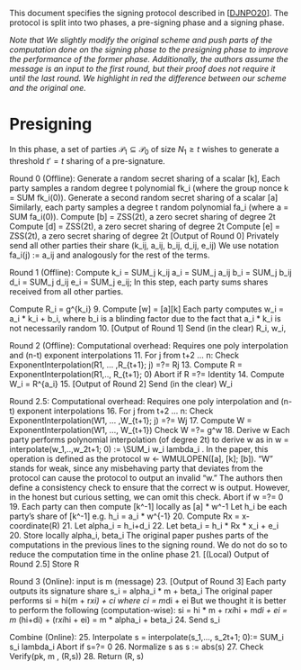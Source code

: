This document specifies the signing protocol described in [[DJNPO20](https://eprint.iacr.org/2020/501)].
The protocol is split into two phases, a pre-signing phase and a signing phase.

*Note that We slightly modify the original scheme and push parts of the computation done on the signing phase to the presigning phase to improve the performance of the former phase. Additionally, the authors assume the message is an input to the first round, but their proof does not require it until the last round.
We highlight in red the difference between our scheme and the original one.*


# Presigning

In this phase, a set of parties $\mathcal{P}_ 1 \subseteq \mathcal{P}_ 0$
of size $N_1 \geq t$ wishes to generate a threshold $t' = t$ sharing
of a pre-signature.



Round 0 (Offline):
Generate a random secret sharing of a scalar [k],
Each party samples a random degree t polynomial fk_i (where the group nonce k = SUM fk_i(0)).
Generate a second random secret sharing of a scalar [a]
Similarly, each party samples a degree t random polynomial fa_i (where a = SUM fa_i(0)).
Compute [b] = ZSS(2t), a zero secret sharing of degree 2t
Compute [d] = ZSS(2t), a zero secret sharing of degree 2t
Compute [e] = ZSS(2t), a zero secret sharing of degree 2t
[Output of Round 0]
Privately send all other parties their share (k_ij, a_ij, b_ij, d_ij, e_ij)
	We use notation fa_i(j) := a_ij and analogously for the rest of the terms.

Round 1 (Offline):
Compute 	k_i = SUM_j k_ij	 a_i = SUM_j a_ij
			b_i = SUM_j b_ij	 d_i = SUM_j d_ij	e_i = SUM_j e_ij;
In this step, each party sums shares received from all other parties.

Compute R_i = g^{k_i}
      9. Compute [w] = [a][k]
Each party computes w_i = a_i * k_i + b_i, where b_i is a blinding factor due to the fact that a_i * k_i is not necessarily random
     10. [Output of Round 1] Send (in the clear) R_i, w_i,

Round 2 (Offline): Computational overhead: Requires one poly interpolation and (n-t)  exponent interpolations
11. For j from t+2 … n:
Check ExponentInterpolation(R1, … ,R_{t+1}; j) =?=  Rj
13. Compute R = ExponentInterpolation(R1,.., R_{t+1}; 0)
Abort if R =?= Identity
            14. Compute W_i = R^{a_i}
15. [Output of Round 2] Send (in the clear) W_i

Round 2.5: Computational overhead: Requires one poly interpolation and (n-t)  exponent interpolations
16. For j from t+2 … n:
Check ExponentInterpolation(W1, … ,W_{t+1}; j) =?=  Wj
17. Compute W = ExponentInterpolation(W1, …, W_{t+1})
Check W =?= g^w
      	18. Derive w
Each party performs polynomial interpolation (of degree 2t) to derive w as in w = interpolate(w_1,..,w_2t+1; 0) := \SUM_i w_i lambda_i .
In the paper, this operation is defined as the protocol w ← WMULOPEN([a], [k]; [b]).
“W” stands for weak, since any misbehaving party that deviates from the protocol can cause the protocol to output an invalid “w.” The authors then define a consistency check to ensure that the correct w is output. However, in the honest but curious setting, we can omit this check.
Abort if w =?= 0
      	19. Each party can then compute [k^-1] locally as [a] * w^-1
Let h_i be each party’s share of [k^-1] e.g. h_i = a_i * w^{-1}
     	20. Compute Rx = x-coordinate(R)
21. Let alpha_i = h_i+d_i
22. Let beta_i = h_i * Rx * x_i + e_i
20. Store locally alpha_i, beta_i
The original paper pushes parts of the computations in the previous lines to the signing round. We do not do so to reduce the computation time in the online phase
21. [(Local) Output of Round 2.5] Store R


Round 3 (Online): input is m (message)
23. [Output of Round 3]
Each party outputs its signature share s_i = alpha_i * m + beta_i
The original paper performs si = hi(m + r*xi) + ci where ci = m*di + ei
But we thought it is better to perform the following (computation-wise):
si = hi * m  + r*xi*hi + m*di + ei
   = m* (hi+di) + (r*xi*hi  + ei)
   = m * alpha_i + beta_i
24. Send s_i

Combine (Online):
25. Interpolate s = interpolate(s_1,..., s_2t+1; 0):= SUM_i s_i lambda_i
Abort if s=?= 0
26. Normalize s  as s := abs(s)
27. Check Verify(pk, m , (R,s))
28. Return (R, s)
